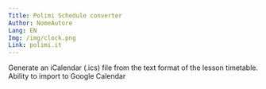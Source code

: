 ```yaml
---
Title: Polimi Schedule converter
Author: NomeAutore
Lang: EN
Img: /img/clock.png
Link: polimi.it
---
```

Generate an iCalendar (.ics) file from the text format of the lesson timetable. Ability to import to Google Calendar
